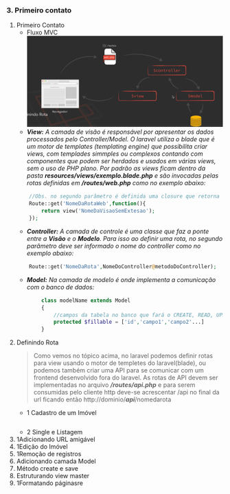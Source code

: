 ### 3. Primeiro contato
1. Primeiro Contato
    - Fluxo MVC
    ![Fluxo MVC](imgs/fluxoMVC.PNG) 
    - ***View:*** _A camada de visão é responsável por apresentar os dados processados pelo Controller/Model. O laravel utiliza o blade que é um motor de templates (templating engine) que possibilita criar views, com  templades simmples ou complexos contando com componentes que podem ser herdados e usados em várias views, sem o uso de PHP plano. Por padrão as views ficam dentro da pasta ***resources/views/exemplo.blade.php*** e são invocadas pelas rotas definidas em ***/routes/web.php*** como no exemplo abaixo:_
    ```php
        //Obs. no segundo parâmetro é definida uma closure que retorna a view sem obrigatoriamente informar a extensão '.blade.php' 
        Route::get('NomeDaRotaWeb',function(){
            return view('NomeDaVisaoSemExtesao');
        });
    ```  
    - ***Controller:*** _A camada de controle é uma classe que faz a ponte entre a ***Visão*** e o ***Modelo***. Para isso ao definir uma rota, no segundo parâmetro deve ser informado o nome do controller como no exemplo abaixo:_
    ```php
        Route::get('NomeDaRota',NomeDoController@metodoDoController);
    ```  
    - ***Model:*** _Na camada de modelo é onde implementa a comunicação com o banco de dados:_
    ```php
            class modelName extends Model
            {   
                //campos da tabela no banco que fará o CREATE, READ, UPDATE 
                protected $fillable = ['id','campo1','campo2'...]
            }
    ```  
2. Definindo Rota
    > Como vemos no tópico acima, no laravel podemos definir rotas para view usando o motor de templetes do laravel(blade), ou podemos também criar uma API para se comunicar com um frontend desenvolvido fora do laravel. As rotas de API devem ser implementadas no arquivo ***/routes/api.php*** e para serem consumidas pelo cliente http deve-se acrescentar /api no final da url ficando então http://dominio/***api***/nomedarota
	- 1 Cadastro de um Imóvel
        ```
	- 2 Single e Listagem
3. 1Adicionando URL amigável
4. 1Edição do Imóvel
5. 1Remoção de registros
6. Adicionando camada Model
7. Método create e save
8. Estruturando view master
9. 1Formatando páginasre